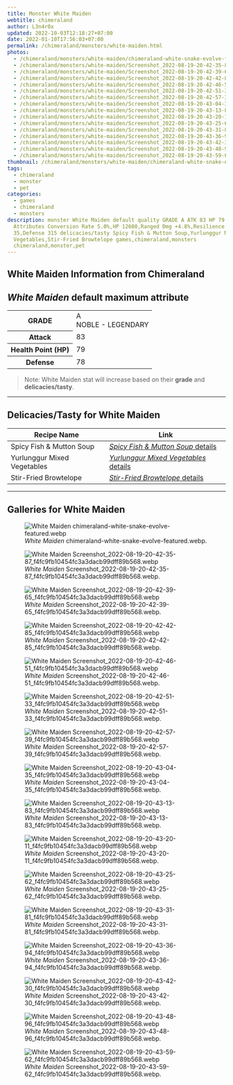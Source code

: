 ```yaml
---
title: Monster White Maiden
webtitle: chimeraland
author: L3n4r0x
updated: 2022-10-03T12:18:27+07:00
date: 2022-01-10T17:56:03+07:00
permalink: /chimeraland/monsters/white-maiden.html
photos:
  - /chimeraland/monsters/white-maiden/chimeraland-white-snake-evolve-featured.webp
  - /chimeraland/monsters/white-maiden/Screenshot_2022-08-19-20-42-35-87_f4fc9fb10454fc3a3dacb99dff89b568.webp
  - /chimeraland/monsters/white-maiden/Screenshot_2022-08-19-20-42-39-65_f4fc9fb10454fc3a3dacb99dff89b568.webp
  - /chimeraland/monsters/white-maiden/Screenshot_2022-08-19-20-42-42-85_f4fc9fb10454fc3a3dacb99dff89b568.webp
  - /chimeraland/monsters/white-maiden/Screenshot_2022-08-19-20-42-46-51_f4fc9fb10454fc3a3dacb99dff89b568.webp
  - /chimeraland/monsters/white-maiden/Screenshot_2022-08-19-20-42-51-33_f4fc9fb10454fc3a3dacb99dff89b568.webp
  - /chimeraland/monsters/white-maiden/Screenshot_2022-08-19-20-42-57-39_f4fc9fb10454fc3a3dacb99dff89b568.webp
  - /chimeraland/monsters/white-maiden/Screenshot_2022-08-19-20-43-04-35_f4fc9fb10454fc3a3dacb99dff89b568.webp
  - /chimeraland/monsters/white-maiden/Screenshot_2022-08-19-20-43-13-83_f4fc9fb10454fc3a3dacb99dff89b568.webp
  - /chimeraland/monsters/white-maiden/Screenshot_2022-08-19-20-43-20-11_f4fc9fb10454fc3a3dacb99dff89b568.webp
  - /chimeraland/monsters/white-maiden/Screenshot_2022-08-19-20-43-25-62_f4fc9fb10454fc3a3dacb99dff89b568.webp
  - /chimeraland/monsters/white-maiden/Screenshot_2022-08-19-20-43-31-81_f4fc9fb10454fc3a3dacb99dff89b568.webp
  - /chimeraland/monsters/white-maiden/Screenshot_2022-08-19-20-43-36-94_f4fc9fb10454fc3a3dacb99dff89b568.webp
  - /chimeraland/monsters/white-maiden/Screenshot_2022-08-19-20-43-42-30_f4fc9fb10454fc3a3dacb99dff89b568.webp
  - /chimeraland/monsters/white-maiden/Screenshot_2022-08-19-20-43-48-96_f4fc9fb10454fc3a3dacb99dff89b568.webp
  - /chimeraland/monsters/white-maiden/Screenshot_2022-08-19-20-43-59-62_f4fc9fb10454fc3a3dacb99dff89b568.webp
thumbnail: /chimeraland/monsters/white-maiden/chimeraland-white-snake-evolve-featured.webp
tags:
  - chimeraland
  - monster
  - pet
categories:
  - games
  - chimeraland
  - monsters
description: monster White Maiden default quality GRADE A ATK 83 HP 79 DEF 78
  Attributes Conversion Rate 5.0%,HP 12600,Ranged Dmg +4.8%,Resilience
  35,Defense 315 delicacies/tasty Spicy Fish & Mutton Soup,Yurlunggur Mixed
  Vegetables,Stir-Fried Browtelope games,chimeraland,monsters
  chimeraland,monster,pet
---
```


<link
  rel="stylesheet"
  href="https://rawcdn.githack.com/dimaslanjaka/Web-Manajemen/870a349/css/bootstrap-5-3-0-alpha3-wrapper.css"
/>
<section id="bootstrap-wrapper">
  <div data-bs-theme="dark">
    <h2>White Maiden Information from Chimeraland</h2>
    <h2 id="attribute"><i>White Maiden</i> default maximum attribute</h2>
    <div class="row">
      <div class="col mb-2">
        <div class="card">
          <div class="card-body">
            <table>
              <tr>
                <th>GRADE</th>
                <td>
                  A <br /><span class="text-warning">NOBLE - LEGENDARY</span>
                </td>
              </tr>
              <tr>
                <th>Attack</th>
                <td>83</td>
              </tr>
              <tr>
                <th>Health Point (HP)</th>
                <td>79</td>
              </tr>
              <tr>
                <th>Defense</th>
                <td>78</td>
              </tr>
            </table>
          </div>
        </div>
      </div>
    </div>
    <blockquote class="bd-callout bd-callout-warning">
      Note: White Maiden stat will increase based on their <b>grade</b> and
      <b>delicacies/tasty</b>.
    </blockquote>
    <hr />
    <h2 id="delicacies">Delicacies/Tasty for White Maiden</h2>
    <div class="card">
      <div class="card-body">
        <div class="table-responsive">
          <table class="table table-striped">
            <thead>
              <tr>
                <th>Recipe Name</th>
                <th>Link</th>
              </tr>
            </thead>
            <tbody>
              <tr>
                <td>Spicy Fish &amp; Mutton Soup</td>
                <td>
                  <a
                    href="#"
                    class="text-primary"
                    title="Click here to view recipe Spicy Fish &amp; Mutton Soup details"
                    ><i>Spicy Fish &amp; Mutton Soup</i> details</a
                  >
                </td>
              </tr>
              <tr>
                <td>Yurlunggur Mixed Vegetables</td>
                <td>
                  <a
                    href="#"
                    class="text-primary"
                    title="Click here to view recipe Yurlunggur Mixed Vegetables details"
                    ><i>Yurlunggur Mixed Vegetables</i> details</a
                  >
                </td>
              </tr>
              <tr>
                <td>Stir-Fried Browtelope</td>
                <td>
                  <a
                    href="https://www.webmanajemen.com/chimeraland/recipes/stir-fried-browtelope.html"
                    class="text-primary"
                    title="Click here to view recipe Stir-Fried Browtelope details"
                    ><i>Stir-Fried Browtelope</i> details</a
                  >
                </td>
              </tr>
            </tbody>
          </table>
        </div>
      </div>
    </div>
    <hr />
    <div id="gallery">
      <h2>Galleries for White Maiden</h2>
      <div class="row">
        <div class="col-lg-6 col-12">
          <figure>
            <img
              src="https://www.webmanajemen.com/chimeraland/monsters/white-maiden/chimeraland-white-snake-evolve-featured.webp"
              alt="White Maiden chimeraland-white-snake-evolve-featured.webp"
            />
            <figcaption style="word-wrap: break-word">
              <i>White Maiden</i> chimeraland-white-snake-evolve-featured.webp.
            </figcaption>
          </figure>
        </div>
        <div class="col-lg-6 col-12">
          <figure>
            <img
              src="https://www.webmanajemen.com/chimeraland/monsters/white-maiden/Screenshot_2022-08-19-20-42-35-87_f4fc9fb10454fc3a3dacb99dff89b568.webp"
              alt="White Maiden Screenshot_2022-08-19-20-42-35-87_f4fc9fb10454fc3a3dacb99dff89b568.webp"
            />
            <figcaption style="word-wrap: break-word">
              <i>White Maiden</i>
              Screenshot_2022-08-19-20-42-35-87_f4fc9fb10454fc3a3dacb99dff89b568.webp.
            </figcaption>
          </figure>
        </div>
        <div class="col-lg-6 col-12">
          <figure>
            <img
              src="https://www.webmanajemen.com/chimeraland/monsters/white-maiden/Screenshot_2022-08-19-20-42-39-65_f4fc9fb10454fc3a3dacb99dff89b568.webp"
              alt="White Maiden Screenshot_2022-08-19-20-42-39-65_f4fc9fb10454fc3a3dacb99dff89b568.webp"
            />
            <figcaption style="word-wrap: break-word">
              <i>White Maiden</i>
              Screenshot_2022-08-19-20-42-39-65_f4fc9fb10454fc3a3dacb99dff89b568.webp.
            </figcaption>
          </figure>
        </div>
        <div class="col-lg-6 col-12">
          <figure>
            <img
              src="https://www.webmanajemen.com/chimeraland/monsters/white-maiden/Screenshot_2022-08-19-20-42-42-85_f4fc9fb10454fc3a3dacb99dff89b568.webp"
              alt="White Maiden Screenshot_2022-08-19-20-42-42-85_f4fc9fb10454fc3a3dacb99dff89b568.webp"
            />
            <figcaption style="word-wrap: break-word">
              <i>White Maiden</i>
              Screenshot_2022-08-19-20-42-42-85_f4fc9fb10454fc3a3dacb99dff89b568.webp.
            </figcaption>
          </figure>
        </div>
        <div class="col-lg-6 col-12">
          <figure>
            <img
              src="https://www.webmanajemen.com/chimeraland/monsters/white-maiden/Screenshot_2022-08-19-20-42-46-51_f4fc9fb10454fc3a3dacb99dff89b568.webp"
              alt="White Maiden Screenshot_2022-08-19-20-42-46-51_f4fc9fb10454fc3a3dacb99dff89b568.webp"
            />
            <figcaption style="word-wrap: break-word">
              <i>White Maiden</i>
              Screenshot_2022-08-19-20-42-46-51_f4fc9fb10454fc3a3dacb99dff89b568.webp.
            </figcaption>
          </figure>
        </div>
        <div class="col-lg-6 col-12">
          <figure>
            <img
              src="https://www.webmanajemen.com/chimeraland/monsters/white-maiden/Screenshot_2022-08-19-20-42-51-33_f4fc9fb10454fc3a3dacb99dff89b568.webp"
              alt="White Maiden Screenshot_2022-08-19-20-42-51-33_f4fc9fb10454fc3a3dacb99dff89b568.webp"
            />
            <figcaption style="word-wrap: break-word">
              <i>White Maiden</i>
              Screenshot_2022-08-19-20-42-51-33_f4fc9fb10454fc3a3dacb99dff89b568.webp.
            </figcaption>
          </figure>
        </div>
        <div class="col-lg-6 col-12">
          <figure>
            <img
              src="https://www.webmanajemen.com/chimeraland/monsters/white-maiden/Screenshot_2022-08-19-20-42-57-39_f4fc9fb10454fc3a3dacb99dff89b568.webp"
              alt="White Maiden Screenshot_2022-08-19-20-42-57-39_f4fc9fb10454fc3a3dacb99dff89b568.webp"
            />
            <figcaption style="word-wrap: break-word">
              <i>White Maiden</i>
              Screenshot_2022-08-19-20-42-57-39_f4fc9fb10454fc3a3dacb99dff89b568.webp.
            </figcaption>
          </figure>
        </div>
        <div class="col-lg-6 col-12">
          <figure>
            <img
              src="https://www.webmanajemen.com/chimeraland/monsters/white-maiden/Screenshot_2022-08-19-20-43-04-35_f4fc9fb10454fc3a3dacb99dff89b568.webp"
              alt="White Maiden Screenshot_2022-08-19-20-43-04-35_f4fc9fb10454fc3a3dacb99dff89b568.webp"
            />
            <figcaption style="word-wrap: break-word">
              <i>White Maiden</i>
              Screenshot_2022-08-19-20-43-04-35_f4fc9fb10454fc3a3dacb99dff89b568.webp.
            </figcaption>
          </figure>
        </div>
        <div class="col-lg-6 col-12">
          <figure>
            <img
              src="https://www.webmanajemen.com/chimeraland/monsters/white-maiden/Screenshot_2022-08-19-20-43-13-83_f4fc9fb10454fc3a3dacb99dff89b568.webp"
              alt="White Maiden Screenshot_2022-08-19-20-43-13-83_f4fc9fb10454fc3a3dacb99dff89b568.webp"
            />
            <figcaption style="word-wrap: break-word">
              <i>White Maiden</i>
              Screenshot_2022-08-19-20-43-13-83_f4fc9fb10454fc3a3dacb99dff89b568.webp.
            </figcaption>
          </figure>
        </div>
        <div class="col-lg-6 col-12">
          <figure>
            <img
              src="https://www.webmanajemen.com/chimeraland/monsters/white-maiden/Screenshot_2022-08-19-20-43-20-11_f4fc9fb10454fc3a3dacb99dff89b568.webp"
              alt="White Maiden Screenshot_2022-08-19-20-43-20-11_f4fc9fb10454fc3a3dacb99dff89b568.webp"
            />
            <figcaption style="word-wrap: break-word">
              <i>White Maiden</i>
              Screenshot_2022-08-19-20-43-20-11_f4fc9fb10454fc3a3dacb99dff89b568.webp.
            </figcaption>
          </figure>
        </div>
        <div class="col-lg-6 col-12">
          <figure>
            <img
              src="https://www.webmanajemen.com/chimeraland/monsters/white-maiden/Screenshot_2022-08-19-20-43-25-62_f4fc9fb10454fc3a3dacb99dff89b568.webp"
              alt="White Maiden Screenshot_2022-08-19-20-43-25-62_f4fc9fb10454fc3a3dacb99dff89b568.webp"
            />
            <figcaption style="word-wrap: break-word">
              <i>White Maiden</i>
              Screenshot_2022-08-19-20-43-25-62_f4fc9fb10454fc3a3dacb99dff89b568.webp.
            </figcaption>
          </figure>
        </div>
        <div class="col-lg-6 col-12">
          <figure>
            <img
              src="https://www.webmanajemen.com/chimeraland/monsters/white-maiden/Screenshot_2022-08-19-20-43-31-81_f4fc9fb10454fc3a3dacb99dff89b568.webp"
              alt="White Maiden Screenshot_2022-08-19-20-43-31-81_f4fc9fb10454fc3a3dacb99dff89b568.webp"
            />
            <figcaption style="word-wrap: break-word">
              <i>White Maiden</i>
              Screenshot_2022-08-19-20-43-31-81_f4fc9fb10454fc3a3dacb99dff89b568.webp.
            </figcaption>
          </figure>
        </div>
        <div class="col-lg-6 col-12">
          <figure>
            <img
              src="https://www.webmanajemen.com/chimeraland/monsters/white-maiden/Screenshot_2022-08-19-20-43-36-94_f4fc9fb10454fc3a3dacb99dff89b568.webp"
              alt="White Maiden Screenshot_2022-08-19-20-43-36-94_f4fc9fb10454fc3a3dacb99dff89b568.webp"
            />
            <figcaption style="word-wrap: break-word">
              <i>White Maiden</i>
              Screenshot_2022-08-19-20-43-36-94_f4fc9fb10454fc3a3dacb99dff89b568.webp.
            </figcaption>
          </figure>
        </div>
        <div class="col-lg-6 col-12">
          <figure>
            <img
              src="https://www.webmanajemen.com/chimeraland/monsters/white-maiden/Screenshot_2022-08-19-20-43-42-30_f4fc9fb10454fc3a3dacb99dff89b568.webp"
              alt="White Maiden Screenshot_2022-08-19-20-43-42-30_f4fc9fb10454fc3a3dacb99dff89b568.webp"
            />
            <figcaption style="word-wrap: break-word">
              <i>White Maiden</i>
              Screenshot_2022-08-19-20-43-42-30_f4fc9fb10454fc3a3dacb99dff89b568.webp.
            </figcaption>
          </figure>
        </div>
        <div class="col-lg-6 col-12">
          <figure>
            <img
              src="https://www.webmanajemen.com/chimeraland/monsters/white-maiden/Screenshot_2022-08-19-20-43-48-96_f4fc9fb10454fc3a3dacb99dff89b568.webp"
              alt="White Maiden Screenshot_2022-08-19-20-43-48-96_f4fc9fb10454fc3a3dacb99dff89b568.webp"
            />
            <figcaption style="word-wrap: break-word">
              <i>White Maiden</i>
              Screenshot_2022-08-19-20-43-48-96_f4fc9fb10454fc3a3dacb99dff89b568.webp.
            </figcaption>
          </figure>
        </div>
        <div class="col-lg-6 col-12">
          <figure>
            <img
              src="https://www.webmanajemen.com/chimeraland/monsters/white-maiden/Screenshot_2022-08-19-20-43-59-62_f4fc9fb10454fc3a3dacb99dff89b568.webp"
              alt="White Maiden Screenshot_2022-08-19-20-43-59-62_f4fc9fb10454fc3a3dacb99dff89b568.webp"
            />
            <figcaption style="word-wrap: break-word">
              <i>White Maiden</i>
              Screenshot_2022-08-19-20-43-59-62_f4fc9fb10454fc3a3dacb99dff89b568.webp.
            </figcaption>
          </figure>
        </div>
      </div>
    </div>
  </div>
</section>